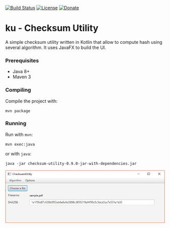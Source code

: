 [![Build Status](https://travis-ci.org/alessmar/ChecksumUtility.svg?branch=master)](https://travis-ci.org/alessmar/ku) 
[![License](https://img.shields.io/badge/license-MIT-blue.svg)](https://opensource.org/licenses/MIT)
[![Donate](https://img.shields.io/badge/donate-buy%20me%20a%20coffee-yellowgreen.svg)](https://ko-fi.com/Y8Y6BN8C)


# ku - Checksum Utility

A simple checksum utility written in Kotlin that allow to compute hash using several algorithm. It uses JavaFX to build the UI.

### Prerequisites

* Java 8+
* Maven 3

### Compiling

Compile the project with:

```
mvn package
```

### Running

Run with `mvn`: 

```
mvn exec:java
```

or with `java`: 

```
java -jar checksum-utility-0.9.0-jar-with-dependencies.jar
```

![checksum](images/checksum.png)
